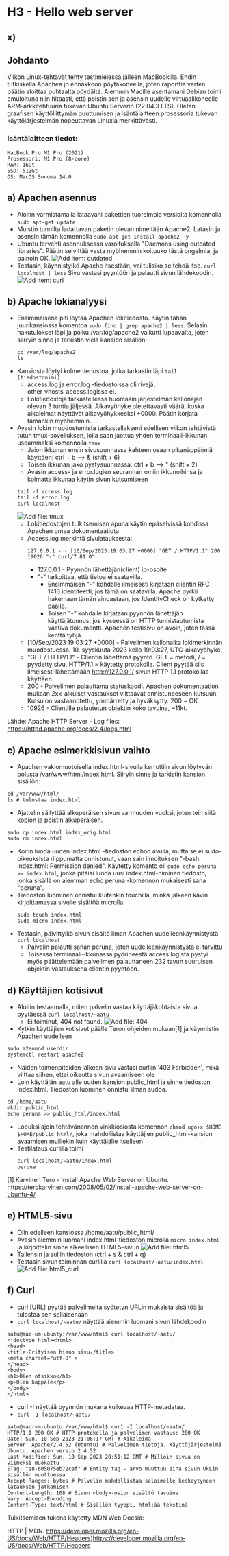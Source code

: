 # H3 - Hello web server

## x)


## Johdanto

Viikon Linux-tehtävät tehty testimielessä jälleen MacBookilla. Ehdin tutkiskella Apachea jo ennakkoon pöytäkoneella, joten raporttia varten päätin aloittaa puhtaalta pöydältä. Aiemmin Macille asentamani Debian toimi emuloituna niin hitaasti, että poistin sen ja asensin uudelle virtuaalikoneelle ARM-arkkitehtuuria tukevan Ubuntu Serverin (22.04.3 LTS). Oletan graafisen käyttöliittymän puuttumisen ja isäntälaitteen prosessoria tukevan käyttöjärjestelmän nopeuttavan Linuxia merkittävästi. 

### Isäntälaitteen tiedot:
    MacBook Pro M1 Pro (2021)
    Prosessori: M1 Pro (8-core)
    RAM: 16Gt
    SSD: 512Gt
    OS: MacOS Sonoma 14.0
    
## a) Apachen asennus

 - Aloitin varmistamalla lataavani pakettien tuoreimpia versioita komennolla ```sudo apt-get update```
 - Muistin tunnilta ladattavan paketin olevan nimeltään Apache2. Latasin ja asensin tämän komennolla ```sudo apt-get install apache2 -y```
 - Ubuntu tervehti asennuksessa varoituksella "Daemons using outdated libraries". Päätin selvittää vasta myöhemmin koituuko tästä ongelmia, ja painoin OK. ![Add item: outdated](img/ubuntu_outdated.png)
 - Testasin, käynnistyikö Apache itsestään, vai tulisiko se tehdä itse. ```curl localhost | less``` Sivu vastasi pyyntöön ja palautti sivun lähdekoodin. ![Add item: curl](img/ubuntu_curl.png)

## b) Apache lokianalyysi
 - Ensimmäisenä piti löytää Apachen lokitiedosto. Käytin tähän juurikansiossa komentoa ```sudo find | grep apache2 | less```. Selasin hakutulokset läpi ja polku /var/log/apache2 vaikutti lupaavalta, joten siirryin sinne ja tarkistin vielä kansion sisällön:
   ```
   cd /var/log/apache2
   ls
   ```
 - Kansiosta löytyi kolme tiedostoa, jotka tarkastin läpi ```tail [tiedostonimi]```
     - access.log ja error.log -tiedostoissa oli rivejä, other_vhosts_access.logissa ei.
     - Lokitiedostoja tarkastellessa huomasin järjestelmän kellonajan olevan 3 tuntia jäljessä. Aikavyöhyke oletettavasti väärä, koska aikaleimat näyttävät aikavyöhykkeeksi +0000. Päätin korjata tämänkin myöhemmin.
 - Avasin lokin muodostumista tarkastellakseni edellisen viikon tehtävistä tutun tmux-sovelluksen, jolla saan jaettua yhden terminaali-ikkunan useammaksi komennolla ```tmux```
   - Jaion ikkunan ensin sivusuunnassa kahteen osaan pikanäppäimiä käyttäen: ctrl + b -->  & (shift + 6)
   - Toisen ikkunan jako pystysuunnassa: ctrl + b --> " (shift + 2)
   - Avasin access- ja error.logien seurannan omiin ikkunoihinsa ja kolmatta ikkunaa käytin sivun kutsumiseen
    ```
    tail -f access.log
    tail -f error.log
    curl localhost
    ```
    ![Add file: tmux](img/ubuntu_tmux.png)
   - Lokitiedostojen tulkitsemisen apuna käytin epäselvissä kohdissa Apachen omaa dokumentaatiota
   - Access.log merkintä sivulatauksesta:
     ```
     127.0.0.1 - - [10/Sep/2023:19:03:27 +0000] "GET / HTTP/1.1" 200 19026 "-" curl/7.81.0"
     ```
       - 127.0.0.1 - Pyynnön lähettäjän(client) ip-osoite 
       - "-" tarkoittaa, että tietoa ei saatavilla.
         - Ensimmäisen "-" kohdalle ilmeisesti kirjataan clientin RFC 1413 identiteetti, jos tämä on saatavilla. Apache pyrkii hakemaan tämän ainoastaan, jos IdentityCheck on kytketty päälle.
         - Toisen "-" kohdalle kirjataan pyynnön lähettäjän käyttäjätunnus, jos kyseessä on HTTP tunnistautumista vaativa dokumentti. Apachen testisivu on avoin, joten tässä kenttä tyhjä.
    - [10/Sep/2023:19:03:27 +0000] - Palvelimen kellonaika lokimerkinnän muodostuessa. 10. syyskuuta 2023 kello 19:03:27, UTC-aikavyöhyke.
    - "GET / HTTP/1.1" - Clientin lähettämä pyyntö. GET = metodi, / = pyydetty sivu, HTTP/1.1 = käytetty protokolla. Client pyytää siis ilmeisesti lähettämään http://127.0.0.1/ sivun HTTP 1.1 protokollaa käyttäen.
    - 200 - Palvelimen palauttama statuskoodi. Apachen dokumentaation mukaan 2xx-alkuiset vastaukset viittaavat onnistuneeseen kutsuun. Kutsu on vastaanotettu, ymmärretty ja hyväksytty. 200 = OK
    - 10926 - Clientille palautetun objektin koko tavuina, ~11kt. 

Lähde: Apache HTTP Server - Log files: https://httpd.apache.org/docs/2.4/logs.html

## c) Apache esimerkkisivun vaihto
 - Apachen vakiomuotoisella index.html-sivulla kerrottiin sivun löytyvän polusta /var/www/html/index.html. Siiryin  sinne ja tarkistin kansion sisällön:
```
cd /var/www/html/
ls # tulostaa index.html
```
- Ajattelin säilyttää alkuperäisen sivun varmuuden vuoksi, joten tein siitä kopion ja poistin alkuperäisen.
```
sudo cp index.html index_orig.html
sudo rm index.html
```
- Koitin luoda uuden index.html -tiedoston echon avulla, mutta se ei sudo-oikeuksista riippumatta onnistunut, vaan sain ilmoituksen "-bash: index.html: Permission denied". Käytetty komento oli ```sudo echo peruna >> index.html```, jonka pitäisi luoda uusi index.html-niminen tiedosto, jonka sisällä on aiemman echo peruna -komennon mukaisesti sana "peruna".
- Tiedoston luominen onnistui kuitenkin touchilla, minkä jälkeen kävin kirjoittamassa sivulle sisältöä microlla.
  ```
  sudo touch index.html
  sudo micro index.html
  ```
- Testasin, päivittyikö sivun sisältö ilman Apachen uudelleenkäynnistystä ```curl localhost```
  - Palvelin palautti sanan peruna, joten uudelleenkäynnistystä ei tarvittu
  - Toisessa terminaali-ikkunassa pyörineestä access.logista pystyi myös päättelemään palvelimen palauttaneen 232 tavun suuruisen objektin vastauksena clientin pyyntöön.
 
## d) Käyttäjien kotisivut
 - Aloitin testaamalla, miten palvelin vastaa käyttäjäkohtaista sivua pyytäessä ```curl localhost/~aatu```
   - Ei toiminut, 404 not found. ![Add file: 404](img/ubuntu_404.png)
 - Kytkin käyttäjien kotisivut päälle Teron ohjeiden mukaan[1] ja käynnistin Apachen uudelleen
```
sudo a2enmod userdir
systemctl restart apache2
```
 - Näiden toimenpiteiden jälkeen sivu vastasi curliin '403 Forbidden', mikä viittaa siihen, ettei oikeutta sivun avaamiseen ole
 - Loin käyttäjän aatu alle uuden kansion public_html ja sinne tiedoston index.html. Tiedoston luominen onnistui ilman sudoa.
```
cd /home/aatu
mkdir public_html
echo peruna >> public_html/index.html
```
 - Lopuksi ajoin tehtävänannon vinkkiosiosta komennon ```chmod ugo+x $HOME $HOME/public_html/```, joka mahdollistaa käyttäjien public_html-kansion avaamisen muillekin kuin käyttäjälle itselleen
 - Testilataus curlilla toimi
   ```
   curl localhost/~aatu/index.html
   peruna
   ```
[1] Karvinen Tero - Install Apache Web Server on Ubuntu. https://terokarvinen.com/2008/05/02/install-apache-web-server-on-ubuntu-4/

## e) HTML5-sivu
 - Olin edelleen kansiossa /home/aatu/public_html/
 - Avasin aiemmin luomani index.html-tiedoston microlla ```micro index.html``` ja kirjoittelin sinne alkeellisen HTML5-sivun
   ![Add file: html5](img/ubuntu_html5.png)
 - Tallensin ja suljin tiedoston (ctrl + s & ctrl + q)
 - Testasin sivun toiminnan curlilla ```curl localhost/~aatu/index.html```
![Add file: html5_curl](img/ubuntu_html5curl.png)

## f) Curl
 - curl [URL] pyytää palvelimelta syötetyn URLin mukaista sisältöä ja tulostaa sen sellaisenaan
 - ```curl localhost/~aatu/``` näyttää aiemmin luomani sivun lähdekoodin

 ```
aatu@mac-um-ubunty:/var/www/html$ curl localhost/~aatu/
<!doctype html><html>
<head>
‹title›Erityisen hieno sivu‹/title>
‹meta charset="utf-8" >
</head>
<body>
<h1>Olen otsikko</h1>
<p›Olen kappale</p>
</body>
</html>
```
- curl -I näyttää pyynnön mukana kulkevaa HTTP-metadataa.
- ```curl -I localhost/~aatu/```

```
aatu@mac-vm-ubuntu:/var/www/html$ cur1 -I localhost/~aatu/
HTTP/1.1 200 OK # HTTP-protokolla ja palvelimen vastaus: 200 OK
Date: Sun, 10 Sep 2023 21:06:17 GMT # Aikaleima 
Server: Apache/2.4.52 (Ubuntu) # Palvelimen tietoja. Käyttöjärjestelmä Ubuntu, Apachen versio 2.4.52
Last-Modified: Sun, 10 Sep 2023 20:51:12 GMT # Milloin sivua on viimeksi muokattu 
ETag: "a8-605075eb72cef" # Entity tag - arvo muuttuu aina sivun URLin sisällön muuttuessa
Accept-Ranges: bytes # Palvelin mahdollistaa selaimelle keskeytyneen latauksen jatkamisen
Content-Length: 168 # Sivun <body>-osion sisältö tavuina
Vary: Accept-Encoding
Content-Type: text/html # Sisällön tyyppi, html:ää tekstinä
```

Tulkitsemisen tukena käytetty MDN Web Docsia:


HTTP | MDN. https://developer.mozilla.org/en-US/docs/Web/HTTP/Headers)https://developer.mozilla.org/en-US/docs/Web/HTTP/Headers
  
